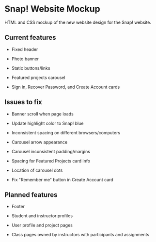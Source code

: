 # Snap! Website Mockup

HTML and CSS mockup of the new website design for the Snap! website.


## Current features

- Fixed header

- Photo banner

- Static buttons/links

- Featured projects carousel

- Sign in, Recover Password, and Create Account cards


## Issues to fix

- Banner scroll when page loads

- Update highlight color to Snap! blue

- Inconsistent spacing on different browsers/computers

- Carousel arrow appearance

- Carousel inconsistent padding/margins

- Spacing for Featured Projects card info

- Location of carousel dots

- Fix "Remember me" button in Create Account card


## Planned features

- Footer

- Student and instructor profiles

- User profile and project pages

- Class pages owned by instructors with participants and assignments
